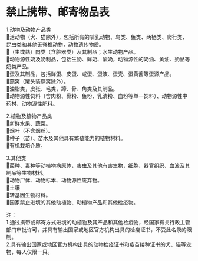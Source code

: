 # 禁止携带、邮寄物品表  
1.动物及动物产品类  
🔸活动物（犬、猫除外），包括所有的哺乳动物、鸟类、鱼类、两栖类、爬行类、昆虫类和其他无脊椎动物，动物遗传物质。  
🔸（生或熟）肉类（含脏器类）及其制品；水生动物产品。  
🔸动物源性奶及奶制品，包括生奶、鲜奶、酸奶，动物源性的奶油、黄油、奶酪等奶类产品。  
🔸蛋及其制品，包括鲜蛋、皮蛋、咸蛋、蛋液、蛋壳、蛋黄酱等蛋源产品。  
🔸燕窝（罐头装燕窝除外）。  
🔸油脂类，皮张、毛类，蹄、骨、角类及其制品。  
🔸动物源性饲料（含肉粉、骨粉、鱼粉、乳清粉、血粉等单一饲料）、动物源性中药材、动物源性肥料。  

2.植物及植物产品类  
🔸新鲜水果、蔬菜。  
🔸烟叶（不含烟丝）。  
🔸种子（苗）、苗木及其他具有繁殖能力的植物材料。  
🔸有机栽培介质。  

3.其他类  
🔸菌种、毒种等动植物病原体，害虫及其他有害生物，细胞、器官组织、血液及其制品等生物材料。  
🔸动物尸体、动物标本、动物源性废弃物。  
🔸土壤  
🔸转基因生物材料。  
🔸国家禁止进境的其他动植物、动植物产品和其他检疫物。  

注：  
1.通过携带或邮寄方式进境的动植物及其产品和其他检疫物，经国家有关行政主管部门审批许可，并具有输出国家或地区官方机构出具的检疫证书，不受此名录的限制。  
2.具有输出国家或地区官方机构出具的动物检疫证书和疫苗接种证书的犬、猫等宠物，每人仅限一只。  
